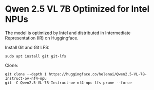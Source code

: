 # Qwen 2.5 VL 7B Optimized for Intel NPUs

The model is optimized by Intel and distributed in Intermediate Representation (IR) on Huggingface.

Install Git and Git LFS:
```
sudo apt install git git-lfs
```

Clone:
```
git clone --depth 1 https://huggingface.co/helenai/Qwen2.5-VL-7B-Instruct-ov-nf4-npu
git -C Qwen2.5-VL-7B-Instruct-ov-nf4-npu lfs prune --force
```